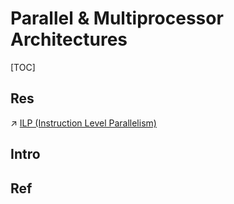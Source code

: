 # Parallel & Multiprocessor Architectures

[TOC]



## Res
↗ [ILP (Instruction Level Parallelism)](../../../../Computer%20Organization%20&%20Architecture/🗣️%20Instruction%20Set%20Architecture%20(ISA)/📌%20ISA%20Basics/Instruction%20Processing%20(ASM%20Level)/ILP%20(Instruction%20Level%20Parallelism)/ILP%20(Instruction%20Level%20Parallelism).md)



## Intro





## Ref

